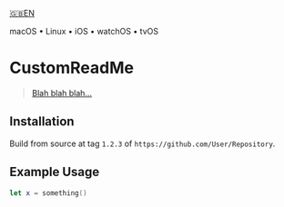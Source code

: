 <!--
 🇬🇧EN Read Me.md

 This source file is part of the CustomReadMe open source project.

 Copyright ©2019 the CustomReadMe project contributors.

 Dedicated to the public domain.
 See http://unlicense.org/ for more information.
 -->

[🇬🇧EN](🇬🇧EN%20Read%20Me.md)

macOS • Linux • iOS • watchOS • tvOS

# CustomReadMe

> [Blah blah blah...](http://somewhere.com)

## Installation

Build from source at tag `1.2.3` of `https://github.com/User/Repository`.

## Example Usage

```swift
let x = something()
```

